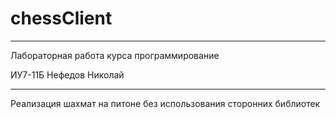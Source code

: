 # chessClient

***
Лабораторная работа курса программирование

ИУ7-11Б Нефедов Николай
***

Реализация шахмат на питоне без использования сторонних библиотек